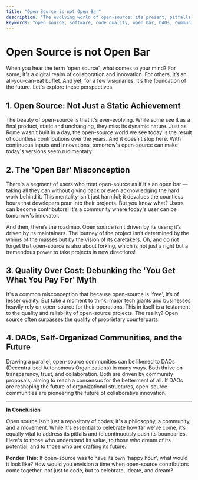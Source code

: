 ```yaml
---
title: "Open Source is not Open Bar"
description: "The evolving world of open-source: its present, pitfalls, and potential."
keywords: "open source, software, code quality, open bar, DAOs, community, roadmap"
---
```


# Open Source is not Open Bar

When you hear the term 'open source', what comes to your mind? For some, it's a digital realm of collaboration and innovation. For others, it’s an all-you-can-eat buffet. And yet, for a few visionaries, it’s the foundation of the future. Let's explore these perspectives.

## **1. Open Source: Not Just a Static Achievement**

The beauty of open-source is that it's ever-evolving. While some see it as a final product, static and unchanging, they miss its dynamic nature. Just as Rome wasn't built in a day, the open-source world we see today is the result of countless contributions over the years. And it doesn’t stop here. With continuous inputs and innovations, tomorrow's open-source can make today's versions seem rudimentary.

## **2. The 'Open Bar' Misconception**

There's a segment of users who treat open-source as if it's an open bar — taking all they can without giving back or even acknowledging the hard work behind it. This mentality isn't just harmful; it devalues the countless hours that developers pour into their projects. But you know what? Users can become contributors! It's a community where today's user can be tomorrow's innovator.

And then, there’s the roadmap. Open source isn’t driven by its users; it’s driven by its maintainers. The journey of the project isn’t determined by the whims of the masses but by the vision of its caretakers. Oh, and do not forget that open-source is also about forking, which is not just a right but a tremendous power to take projects in new directions!

## **3. Quality Over Cost: Debunking the 'You Get What You Pay For' Myth**

It's a common misconception that because open-source is 'free', it’s of lesser quality. But take a moment to think: major tech giants and businesses heavily rely on open-source for their operations. This in itself is a testament to the quality and reliability of open-source projects. The reality? Open source often surpasses the quality of proprietary counterparts.

## **4. DAOs, Self-Organized Communities, and the Future**

Drawing a parallel, open-source communities can be likened to DAOs (Decentralized Autonomous Organizations) in many ways. Both thrive on transparency, trust, and collaboration. Both are driven by community proposals, aiming to reach a consensus for the betterment of all. If DAOs are reshaping the future of organizational structures, open-source communities are pioneering the future of collaborative innovation.

---

**In Conclusion**

Open source isn't just a repository of codes; it's a philosophy, a community, and a movement. While it's essential to celebrate how far we've come, it’s equally vital to address its pitfalls and to continuously push its boundaries. Here's to those who understand its value, to those who dream of its potential, and to those who are crafting its future.

**Ponder This:** If open-source was to have its own 'happy hour', what would it look like? How would you envision a time when open-source contributors come together, not just to code, but to celebrate, ideate, and dream?
